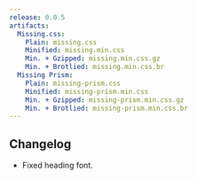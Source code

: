 ```yaml
---
release: 0.0.5
artifacts:
  Missing.css:
    Plain: missing.css
    Minified: missing.min.css
    Min. + Gzipped: missing.min.css.gz
    Min. + Brotlied: missing.min.css.br
  Missing Prism:
    Plain: missing-prism.css
    Minified: missing-prism.min.css
    Min. + Gzipped: missing-prism.min.css.gz
    Min. + Brotlied: missing-prism.min.css.br
---
```


## Changelog

 - Fixed heading font.